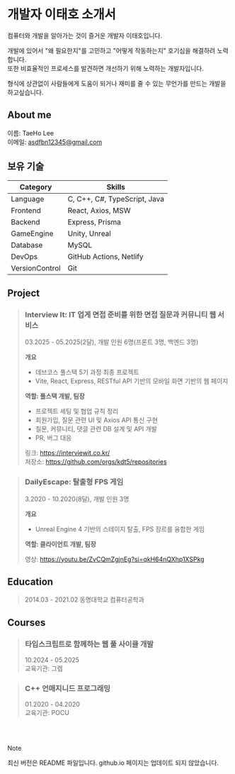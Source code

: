 # 개발자 이태호 소개서

컴퓨터와 개발을 알아가는 것이 즐거운 개발자 이태호입니다.

개발에 있어서 "왜 필요한지"를 고민하고 "어떻게 작동하는지" 호기심을 해결하려 노력합니다.<br/>
또한 비효율적인 프로세스를 발견하면 개선하기 위해 노력하는 개발자입니다.

형식에 상관없이 사람들에게 도움이 되거나 재미를 줄 수 있는 무언가를 만드는 개발을 하고싶습니다.

## About me

이름: TaeHo Lee<br/>
이메일: asdfbn12345@gmail.com

## 보유 기술

| Category | Skills |
| --- | --- |
| Language | C, C++, C#, TypeScript, Java |
| Frontend | React, Axios, MSW |
| Backend | Express, Prisma |
| GameEngine | Unity, Unreal |
| Database | MySQL |
| DevOps | GitHub Actions, Netlify |
| VersionControl | Git |

## Project

> ### Interview It: IT 업게 면접 준비를 위한 면접 질문과 커뮤니티 웹 서비스
> 
> 03.2025 - 05.2025(2달), 개발 인원 6명(프론트 3명, 백엔드 3명)
> 
> **개요**
> - 데브코스 풀스택 5기 과정 최종 프로젝트
> - Vite, React, Express, RESTful API 기반의 모바일 화면 기반의 웹 페이지
> 
> **역할: 풀스택 개발, 팀장**
> - 프로젝트 세팅 및 협업 규칙 정리
> - 회원가입, 질문 관련 UI 및 Axios API 통신 구현
> - 질문, 커뮤니티, 댓글 관련 DB 설계 및 API 개발
> - PR, 버그 대응
> 
> 링크: https://interviewit.co.kr/<br/>
> 저장소: https://github.com/orgs/kdt5/repositories<br/>

> ### DailyEscape: 탈출형 FPS 게임
> 
> 3.2020 - 10.2020(8달), 개발 인원 3명
> 
> **개요**
> - Unreal Engine 4 기반의 스테이지 탈출, FPS 장르를 융합한 게임
> 
> **역할: 클라이언트 개발, 팀장**
> 
> 영상: https://youtu.be/ZvCQmZgjnEg?si=qkH64nQXhp1XSPkg

## Education
> 2014.03 - 2021.02 동명대학교 컴퓨터공학과

## Courses

> ### 타입스크립트로 함께하는 웹 풀 사이클 개발
> 10.2024 - 05.2025<br/>
> 교육기관: 그렙

> ### C++ 언매지니드 프로그래밍
> 01.2020 - 04.2020<br/>
> 교육기관: POCU

<br/>
<br/>

> [!NOTE]
> 최신 버전은 README 파일입니다. github.io 페이지는 업데이트 되지 않았습니다.
